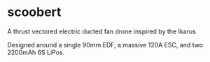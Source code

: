 # scoobert
A thrust vectored electric ducted fan drone inspired by the Ikarus

Designed around a single 90mm EDF, a massive 120A ESC, and two 2200mAh 6S LiPos.

